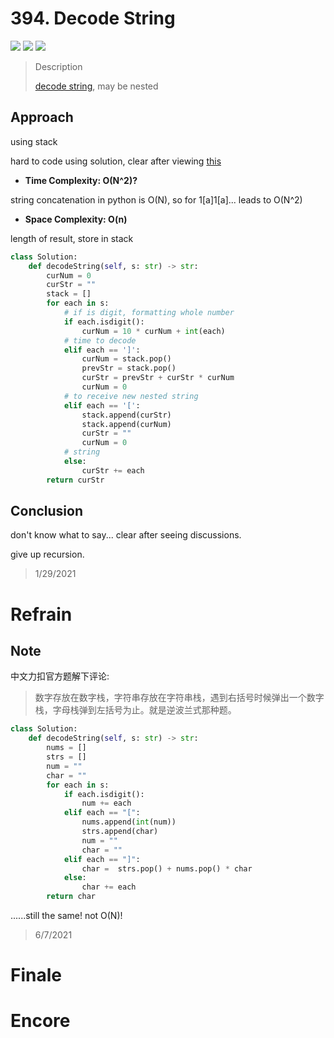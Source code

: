 # 394. Decode String


![](https://img.shields.io/badge/Difficulty-Medium-%23f0ad4e)
![](https://img.shields.io/badge/topic-stack-critical)
![](https://img.shields.io/badge/topic-dfs-critical)

> Description
> 
> [decode string](https://leetcode.com/problems/decode-string/), may be nested 

## Approach

using stack

hard to code using solution, clear after viewing [this](https://leetcode.com/problems/decode-string/discuss/87662/Python-solution-using-stack)

- **Time Complexity: O(N^2)?**

string concatenation in python is O(N), so for 1[a]1[a]... leads to O(N^2)

- **Space Complexity: O(n)**

length of result, store in stack

```python
class Solution:
    def decodeString(self, s: str) -> str:
        curNum = 0
        curStr = ""
        stack = []
        for each in s:
            # if is digit, formatting whole number
            if each.isdigit():
                curNum = 10 * curNum + int(each)
            # time to decode
            elif each == ']':
                curNum = stack.pop()
                prevStr = stack.pop()
                curStr = prevStr + curStr * curNum
                curNum = 0
            # to receive new nested string
            elif each == '[':
                stack.append(curStr)
                stack.append(curNum)
                curStr = ""
                curNum = 0
            # string
            else:
                curStr += each
        return curStr
```


## Conclusion

don't know what to say... clear after seeing discussions.

give up recursion.

> 1/29/2021

# Refrain

## Note

中文力扣官方题解下评论:

> 数字存放在数字栈，字符串存放在字符串栈，遇到右括号时候弹出一个数字栈，字母栈弹到左括号为止。就是逆波兰式那种题。

```python
class Solution:
    def decodeString(self, s: str) -> str:
        nums = []
        strs = []
        num = ""
        char = ""
        for each in s:
            if each.isdigit():
                num += each
            elif each == "[":
                nums.append(int(num))
                strs.append(char)
                num = ""
                char = ""
            elif each == "]":
                char =  strs.pop() + nums.pop() * char
            else:
                char += each
        return char
```

......still the same! not O(N)!

> 6/7/2021

# Finale

# Encore
